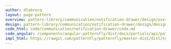 ```yaml
---
author: dlabrecq
layout: page-pattern
overview: pattern-library/communication/notification-drawer/design/overview.md
design: pattern-library/communication/notification-drawer/design/design.md
code_html: code/communication/notification-drawer/code.md
code_angular: /components/angular-patternfly/dist/docs/partials/api/patternfly.notification.directive.pfNotificationDrawer.html
impl_html: https://rawgit.com/patternfly/patternfly/master-dist/dist/tests/notification-drawer-vertical-nav.html
---
```

